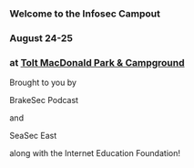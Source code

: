 ### Welcome to the Infosec Campout 

### August 24-25 

### at [Tolt MacDonald Park & Campground](https://www.kingcounty.gov/services/parks-recreation/parks/parks-and-natural-lands/popular-parks/toltmacdonald.aspx)

Brought to you by 

BrakeSec Podcast 

and 

SeaSec East 

along with the Internet Education Foundation!

